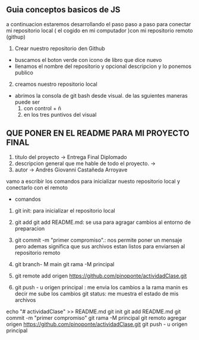 
## Guia conceptos basicos de JS

a continuacion estaremos desarrollando el paso paso a paso para conectar mi repositorio local ( el cogido en mi computador )con mi repositorio remoto (githup)

1. Crear nuestro repositorio den Github

* buscamos el boton verde con icono de libro que dice nuevo
* llenamos el nombre del repositorio y opcional descripcion y lo ponemos publico

2. creamos nuestro repositorio local
* abrimos la consola de git bash desde visual. de las sguientes maneras puede ser
    1. con control + ñ
    2. en los tres puntivos del visual 


## QUE PONER EN EL README PARA MI PROYECTO FINAL
1. titulo del proyecto -> Entrega Final Diplomado
2. descripcion general que me hable de todo el proyecto. -> 
3. autor -> Andrés Giovanni Castañeda Arroyave

vamo a escribir los comandos para inicializar nuesto repositorio local y conectarlo con el remoto

* comandos  
1. git init: para inicializar el repositorio local


2. git add
git add README.md: se usa para agragar cambios al entorno de preparacion
3. git commit -m "primer compromiso".: nos permite poner un mensaje pero ademas significa que sus archivos estan listos para enviarsen al repositorio remoto
4. git branch- M main 
git rama -M principal 
5. git remote add origen https://github.com/pinoponte/actividadClase.git
 6. git push - u origen principal : me envia los cambios a la rama manin es decir me sube los cambios 
 git status: me muestra el estado de mis archivos 

echo "# actividadClase" >> README.md 
git init 
git add README.md 
git commit -m "primer compromiso" 
git rama -M principal 
git remoto agregar origen https://github.com/pinoponte/actividadClase.git
 git push - u origen principal
 